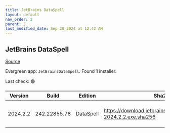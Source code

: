 ```yaml
---
title: JetBrains DataSpell
layout: default
nav_order: 2
parent: J
last_modified_date: Sep 20 2024 at 12:42 AM
---
```


## JetBrains DataSpell

[Source](https://www.jetbrains.com/dataspell)

Evergreen app: `JetBrainsDataSpell`. Found **1** installer.

Last check: 🟢

| Version  | Build        | Edition   | Sha256                                                              | Date      | Size      | Type | URI                                                                                                                          |
| -------- | ------------ | --------- | ------------------------------------------------------------------- | --------- | --------- | ---- | ---------------------------------------------------------------------------------------------------------------------------- |
| 2024.2.2 | 242.22855.78 | DataSpell | https://download.jetbrains.com/python/dataspell-2024.2.2.exe.sha256 | 19/9/2024 | 857344912 | exe  | [https://download.jetbrains.com/python/dataspell-2024.2.2.exe](https://download.jetbrains.com/python/dataspell-2024.2.2.exe) |
